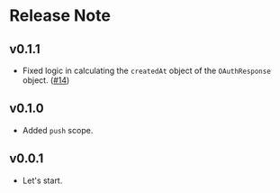 # Release Note

## v0.1.1

- Fixed logic in calculating the `createdAt` object of the `OAuthResponse` object. ([#14](https://github.com/mastodon-dart/mastodon-oauth2/issues/14))

## v0.1.0

- Added `push` scope.

## v0.0.1

- Let's start.
